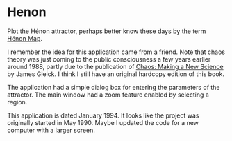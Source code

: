 # Henon

Plot the Hénon attractor, perhaps better know these days by the
term [Hénon Map](https://en.wikipedia.org/wiki/H%C3%A9non_map).

I remember the idea for this application came from a friend.
Note that chaos theory was just coming to the public consciousness a
few years earlier around 1988, partly due to the publication of
[Chaos: Making a New Science](https://en.wikipedia.org/wiki/Chaos:_Making_a_New_Science) by James Gleick. I think I still
have an original hardcopy edition of this book.

The application had a simple dialog box for entering the parameters
of the attractor. The main window had a zoom feature enabled by
selecting a region.

This application is dated January 1994. It looks like the
project was originally started in May 1990. Maybe I updated
the code for a new computer with a larger screen.

